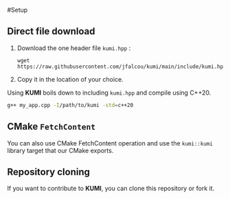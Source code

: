 #Setup

## Direct file download

  1. Download the one header file `kumi.hpp` :
     ```
     wget https://raw.githubusercontent.com/jfalcou/kumi/main/include/kumi.hpp
     ```
  2. Copy it in the location of your choice.

Using **KUMI** boils down to including `kumi.hpp` and compile using C++20.

``` bash
g++ my_app.cpp -I/path/to/kumi -std=c++20
```

## CMake `FetchContent`

You can also use CMake FetchContent operation and use the `kumi::kumi` library target that our CMake exports.

## Repository cloning

If you want to contribute to **KUMI**, you can clone this repository or fork it.
